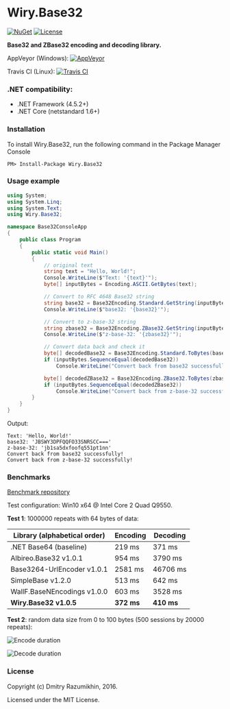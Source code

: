 # Wiry.Base32

[![NuGet](https://img.shields.io/nuget/v/Wiry.Base32.svg)](https://www.nuget.org/packages/Wiry.Base32) [![License](https://img.shields.io/github/license/wiry-net/base32.svg)](https://github.com/wiry-net/Base32/blob/master/LICENSE)

**Base32 and ZBase32 encoding and decoding library.**

AppVeyor (Windows): [![AppVeyor](https://ci.appveyor.com/api/projects/status/o4vfx9fx35vfmh37?svg=true)](https://ci.appveyor.com/project/dmitry-ra/base32)

Travis CI (Linux): [![Travis CI](https://travis-ci.org/wiry-net/Base32.svg?branch=master)](https://travis-ci.org/wiry-net/Base32)

### .NET compatibility:
- .NET Framework (4.5.2+)
- .NET Core (netstandard 1.6+)

### Installation

To install Wiry.Base32, run the following command in the Package Manager Console
```
PM> Install-Package Wiry.Base32
```

### Usage example

```csharp
using System;
using System.Linq;
using System.Text;
using Wiry.Base32;

namespace Base32ConsoleApp
{
    public class Program
    {
        public static void Main()
        {
            // original text
            string text = "Hello, World!";
            Console.WriteLine($"Text: '{text}'");
            byte[] inputBytes = Encoding.ASCII.GetBytes(text);

            // Convert to RFC 4648 Base32 string
            string base32 = Base32Encoding.Standard.GetString(inputBytes);
            Console.WriteLine($"base32: '{base32}'");

            // Convert to z-base-32 string
            string zbase32 = Base32Encoding.ZBase32.GetString(inputBytes);
            Console.WriteLine($"z-base-32: '{zbase32}'");

            // Convert data back and check it
            byte[] decodedBase32 = Base32Encoding.Standard.ToBytes(base32);
            if (inputBytes.SequenceEqual(decodedBase32))
                Console.WriteLine("Convert back from base32 successfully!");

            byte[] decodedZBase32 = Base32Encoding.ZBase32.ToBytes(zbase32);
            if (inputBytes.SequenceEqual(decodedZBase32))
                Console.WriteLine("Convert back from z-base-32 successfully!");
        }
    }
}
```
Output:
```
Text: 'Hello, World!'
base32: 'JBSWY3DPFQQFO33SNRSCC==='
z-base-32: 'jb1sa5dxfoofq551pt1nn'
Convert back from base32 successfully!
Convert back from z-base-32 successfully!
```
### Benchmarks

[Benchmark repository](https://github.com/dmitry-ra/benchmarks/tree/master/comparative/Base32Encoding)

Test configuration: Win10 x64 @ Intel Core 2 Quad Q9550.

**Test 1**: 1000000 repeats with 64 bytes of data:

|  Library (alphabetical order) | Encoding | Decoding   |
|  ---------------------------- | -------- | --------   |
|  .NET Base64 (baseline)       |  219 ms  |  371 ms    |
|  Albireo.Base32 v1.0.1        |  954 ms  |  3790 ms   |
|  Base3264-UrlEncoder v1.0.1   |  2581 ms |  46706 ms  |
|  SimpleBase v1.2.0            |  513 ms  |  642 ms    |
|  WallF.BaseNEncodings v1.0.0  |  603 ms  |  3528 ms   |
|**Wiry.Base32 v1.0.5**         |**372 ms**|**410 ms**  |

**Test 2**: random data size from 0 to 100 bytes (500 sessions by 20000 repeats):

![Encode duration](https://raw.githubusercontent.com/dmitry-ra/benchmarks/master/comparative/Base32Encoding/Base32BenchmarkNet452/results/encode-duration-chart-920x515.png)

![Decode duration](https://raw.githubusercontent.com/dmitry-ra/benchmarks/master/comparative/Base32Encoding/Base32BenchmarkNet452/results/decode-duration-chart-920x515.png)

### License
Copyright (c) Dmitry Razumikhin, 2016.

Licensed under the MIT License.
